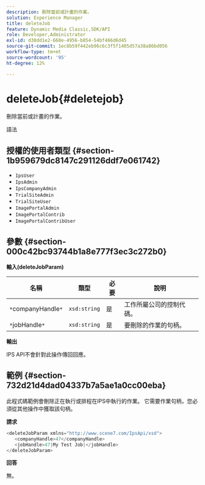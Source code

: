 ```yaml
---
description: 刪除當前或計畫的作業。
solution: Experience Manager
title: deleteJob
feature: Dynamic Media Classic,SDK/API
role: Developer,Administrator
exl-id: d38dd1e2-668e-4956-b854-54bf466d6d45
source-git-commit: 1ec8b59f442eb96c6c3f5f1405d57a38a86bd056
workflow-type: tm+mt
source-wordcount: '95'
ht-degree: 12%

---
```


# deleteJob{#deletejob}

刪除當前或計畫的作業。

語法

## 授權的使用者類型 {#section-1b959679dc8147c291126ddf7e061742}

* `IpsUser`
* `IpsAdmin`
* `IpsCompanyAdmin`
* `TrialSiteAdmin`
* `TrialSiteUser`
* `ImagePortalAdmin`
* `ImagePortalContrib`
* `ImagePortalContribUser`

## 參數 {#section-000c42bc93744b1a8e777f3ec3c272b0}

**輸入(deleteJobParam)**

| 名稱 | 類型 | 必要 | 說明 |
|---|---|---|---|
| `*`companyHandle`*` | `xsd:string` | 是 | 工作所屬公司的控制代碼。 |
| `*`jobHandle`*` | `xsd:string` | 是 | 要刪除的作業的句柄。 |

**輸出**

IPS API不會針對此操作傳回回應。

## 範例 {#section-732d21d4dad04337b7a5ae1a0cc00eba}

此程式碼範例會刪除正在執行或排程在IPS中執行的作業。 它需要作業句柄，您必須從其他操作中獲取該句柄。

**請求**

```java
<deleteJobParam xmlns="http://www.scene7.com/IpsApi/xsd">
   <companyHandle>47</companyHandle>
   <jobHandle>47|My Test Job|</jobHandle>
</deleteJobParam>
```

**回答**

無。
